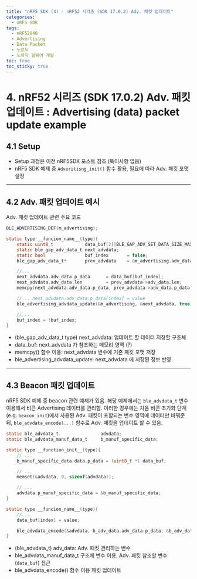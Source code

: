 ```yaml
---
title: "nRF5 SDK (4) - nRF52 시리즈 (SDK 17.0.2) Adv. 패킷 업데이트"
categories:
  - nRF5 SDK
tags:
  - nRF52840
  - Advertising
  - Data Packet
  - 노르딕
  - 노르딕 펌웨어 개발
toc: true
toc_sticky: true
---
```


# 4. nRF52 시리즈 (SDK 17.0.2) Adv. 패킷 업데이트 : Advertising (data) packet update example

## 4.1 Setup

* Setup 과정은 이전 nRF5SDK 포스트 참조 (특이사항 없음)
* nRF5 SDK 예제 중 `Adveritisng_init()` 함수 활용, 필요에 따라 Adv. 패킷 포맷 설정

---

## 4.2 Adv. 패킷 업데이트 예시

Adv. 패킷 업데이트 관련 주요 코드

```c
BLE_ADVERTISING_DEF(m_advertising);

static type __funcion_name__(type){
    static uint8_t            data_buf[2][BLE_GAP_ADV_SET_DATA_SIZE_MAX];
    static ble_gap_adv_data_t next_advdata;
    static bool               buf_index       = false;
    ble_gap_adv_data_t*       prev_advdata    = &m_advertising.adv_data;

    //...
    next_advdata.adv_data.p_data      = data_buf[buf_index];
    next_advdata.adv_data.len         = prev_advdata->adv_data.len;
    memcpy(next_advdata.adv_data.p_data, prev_advdata->adv_data.p_data, prev_advdata->adv_data.len);

    //... next_advdata.adv_data.p_data[index] = value
    ble_advertising_advdata_update(&m_advertising, &next_advdata, true);

    //...
    buf_index = !buf_index;
}
```

* (ble_gap_adv_data_t type) next_advdata: 업데이트 할 데이터 저장할 구조체
* data_buf: next_advdata 가 참조하는 메모리 영역 (?)
* memcpy() 함수 이용: next_advdata 변수에 기존 패킷 포맷 저장
* ble_advertising_advdata_update: next_advdata 에 저장된 정보 반영

---

## 4.3 Beacon 패킷 업데이트

nRF5 SDK 예제 중 beacon 관련 예제가 있음. 해당 예제에서는 `ble_advdata_t` 변수 이용해서 비콘 Advertising 데이터를 관리함. 이러한 경우에는 처음 비콘 초기화 단계 (e.g. `beacon_init`)에서 사용된 Adv. 패킷이 포함되는 변수 영역에 데이터만 바꿔준 뒤, `ble_advdata_encode(...)` 함수로 Adv. 패킷을 업데이트 할 수 있음.

```c
static ble_advdata_t 			    advdata;
static ble_advdata_manuf_data_t 	b_manuf_specific_data;

static type __function_init__(type){    
    // ...
    b_manuf_specific_data.data.p_data = (uint8_t *) data_buf;

    // ...
    memset(&advdata, 0, sizeof(advdata));

    // ...
    advdata.p_manuf_specific_data = &b_manuf_specific_data;
}

static type __funcion_name__(type){
    //...
    data_buf[index] = value;

    ble_advdata_encode(&advdata, b_adv_data.adv_data.p_data, &b_adv_data.adv_data.len);
}
```

* (ble_advdata_t) adv_data: Adv. 패킷 관리하는 변수
* ble_advdata_manuf_data_t 구조체 변수 이용, Adv. 패킷 참조할 변수 (`data_buf`) 접근
* ble_advdata_encode() 함수 이용 패킷 업데이트
